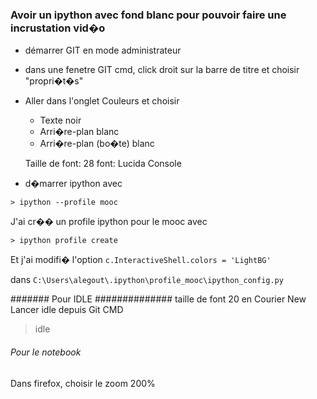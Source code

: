 ### Avoir un ipython avec fond blanc pour pouvoir faire une incrustation vid�o ###

* démarrer GIT en mode administrateur
* dans une fenetre GIT cmd, click droit sur la barre de titre et choisir "propri�t�s"
* Aller dans l'onglet Couleurs et choisir
   * Texte noir
   * Arri�re-plan blanc
   * Arri�re-plan (bo�te) blanc
   
   Taille de font: 28
   font: Lucida Console
   

* d�marrer ipython avec 
```
> ipython --profile mooc
```

J'ai cr�� un profile ipython pour le mooc avec
```
> ipython profile create
```

Et j'ai modifi� l'option `c.InteractiveShell.colors = 'LightBG'`

dans 
`C:\Users\alegout\.ipython\profile_mooc\ipython_config.py `

####### Pour IDLE ##############
taille de font 20 en Courier New
Lancer idle depuis Git CMD
>idle


###### Pour le notebook ###########
Dans firefox, choisir le zoom 200%

